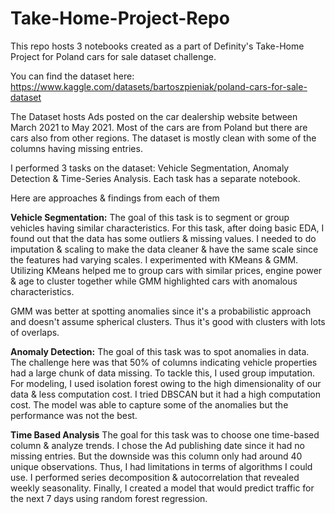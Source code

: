 # Take-Home-Project-Repo
This repo hosts 3 notebooks created as a part of Definity's Take-Home Project for Poland cars for sale dataset challenge.

You can find the dataset here:
https://www.kaggle.com/datasets/bartoszpieniak/poland-cars-for-sale-dataset

The Dataset hosts Ads posted on the car dealership website between March 2021 to May 2021. Most of the cars are from Poland but there are cars also
from other regions. The dataset is mostly clean with some of the columns having missing entries. 

I performed 3 tasks on the dataset: Vehicle Segmentation, Anomaly Detection & Time-Series Analysis. Each task has a separate notebook. 

Here are approaches & findings from each of them

**Vehicle Segmentation:**
The goal of this task is to segment or group vehicles having similar characteristics. For this task, after doing basic EDA, I found out 
that the data has some outliers & missing values. I needed to do imputation & scaling to make the data cleaner & have the same scale since the features
had varying scales. I experimented with KMeans & GMM. Utilizing KMeans helped me to group cars with similar prices, engine power & age to cluster
together while GMM highlighted cars with anomalous characteristics.

GMM was better at spotting anomalies since it's a probabilistic approach and doesn't assume spherical clusters. Thus it's good with clusters
with lots of overlaps.

**Anomaly Detection:**
The goal of this task was to spot anomalies in data. The challenge here was that 50% of columns indicating vehicle properties had a large chunk of data missing. To 
tackle this, I used group imputation. For modeling, I used isolation forest owing to the high dimensionality of our data & less computation cost. I tried DBSCAN 
but it had a high computation cost. The model was able to capture some of the anomalies but the performance was not the best. 

**Time Based Analysis**
The goal for this task was to choose one time-based column & analyze trends. I chose the Ad publishing date since it had no missing entries. But the downside was
this column only had around 40 unique observations. Thus, I had limitations in terms of algorithms I could use. I performed series decomposition & autocorrelation 
that revealed weekly seasonality. Finally, I created a model that would predict traffic for the next 7 days using random forest regression.
